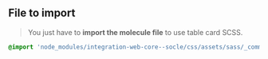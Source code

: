 ## File to import

> You just have to **import the molecule file** to use table card SCSS.

```scss
@import 'node_modules/integration-web-core--socle/css/assets/sass/_common/06-molecules/tableCard.molecules';
```
